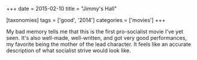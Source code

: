 +++
date = 2015-02-10
title = "Jimmy's Hall"

[taxonomies]
tags = ['good', '2014']
categories = ['movies']
+++

My bad memory tells me that this is the first pro-socialist movie I've
yet seen. It's also well-made, well-written, and got very good
performances, my favorite being the mother of the lead character. It
feels like an accurate description of what socialist strive would look
like.
